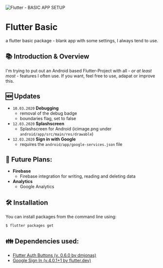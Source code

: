 ![Flutter - BASIC APP SETUP](https://i.imgur.com/rO90zGP.jpg)

# Flutter Basic
 a flutter basic package - blank app with some settings, I always tend to use.

## 📚 Introduction & Overview

I'm trying to put out an Android based Flutter-Project with all - *or at least most* - features I often use. If you want, feel free to use, adapat or improve this. 

## 🆕 Updates

- `10.03.2020` **Debugging**
    - removal of the debug badge
    - boundaries flag, set to false
- `12.03.2020` **Splashscreen**
    - Splashscreen for Android (icimage.png under `android/app/src/main/res/drawable`)
- `12.03.2020` **Sign in with Google**
    - requires the `android/app/google-services.json` file 


## 🚀 Future Plans: 

- **Firebase**
  - Firebase integration for writing, reading and deleting data
- **Analytics**
  - Google Analytics
     
## 🛠️ Installation
You can install packages from the command line using: 

`$ flutter packages get`

## 👪 Dependencies used:

- [Flutter Auth Buttons (v. 0.6.0 by dmjonas)](https://pub.dev/packages/flutter_auth_buttons)
- [Google Sign In (v.4.0.1+1 by flutter.dev)](https://pub.dev/packages/google_sign_in)
